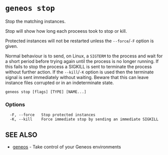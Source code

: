 # `geneos stop`

Stop the matching instances.

Stop will  show how long each proceess took to stop or kill.

Protected instances will not be restarted unless the `--force`/`-F` option is given.

Normal behaviour is to send, on Linux, a `SIGTERM` to the process and wait for a short period before trying again until the process is no longer running. If this fails to stop the process a SIGKILL is sent to terminate the process without further action. If the `--kill`/`-K` option is used then the terminate signal is sent immediately without waiting. Beware that this can leave instance files corrupted or in an indeterminate state.
```text
geneos stop [flags] [TYPE] [NAME...]
```

### Options

```text
  -F, --force   Stop protected instances
  -K, --kill    Force immediate stop by sending an immediate SIGKILL
```

## SEE ALSO

* [geneos](geneos.md)	 - Take control of your Geneos environments

